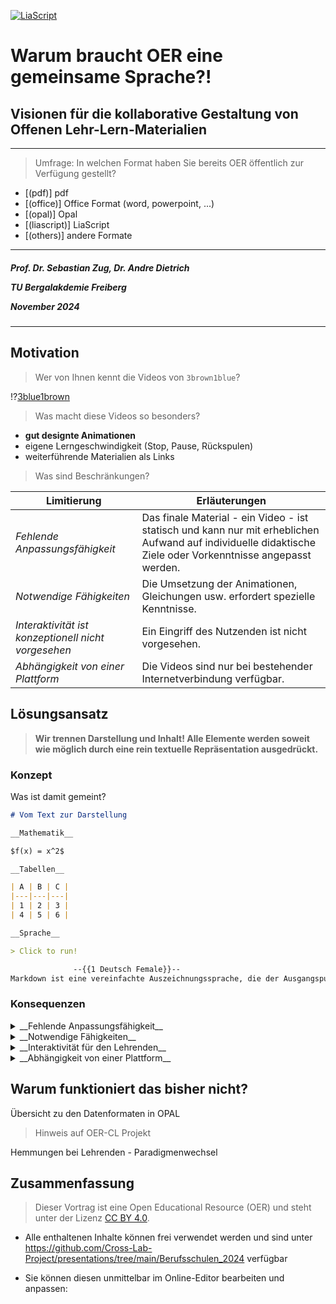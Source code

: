 <!--
author:   Sebastian Zug; André Dietrich

email:    sebastian.zug@informatik.tu-freiberg.de

version:  0.1.1

language: de

narrator: UK English Female

icon:     https://media.aubi-plus.com/institution/thumbnail/3f3de48-technische-universitaet-bergakademie-freiberg-logo.jpg

link:     style.css

import:   https://raw.githubusercontent.com/liaTemplates/ABCjs/main/README.md
          https://raw.githubusercontent.com/liaTemplates/AVR8js/main/README.md
          https://raw.githubusercontent.com/liaTemplates/TextAnalysis/main/README.md
          https://raw.githubusercontent.com/LiaScript/CodeRunner/master/README.md

@runManimAnimation
```text   -manim.cfg
[CLI]
background_color = BLACK
media_dir = .
video_dir = .
images_dir = .
#verbosity = ERROR
#quiet = True
#progress_bar = none 
```
@LIA.eval(`["main.py","manim.cfg"]`, `none`, `manim render --format=gif main.py MyScene -o animation`)
@end


@embed.edit
@embed_(edit,height: 80vh; min-width: 100%; border: 1px black solid,````@0
````)
@end

@embed.edit.style
@embed_(edit,@0,````@1
````)
@end

@embed.preview
@embed_(preview,height: 80vh; min-width: 100%; border: 1px black solid,````@0
````)
@end


@embed.preview.style
@embed_(preview,@0,````@1
````)
@end


@embed
@embed_(none,height: 80vh; min-width: 100%; border: 1px black solid,````@0
````)
@end


@embed.style
@embed_( ,@0,````@1
````)
@end


@embed_
<script run-once modify="false">
let code = `@'2`

code = btoa(unescape(encodeURIComponent(code)))

let embed ="@0"

if (embed=="preview" || embed=="edit") {
  embed += "/"
} else {
  embed = ""
}

'HTML: <iframe loading="lazy" style="@1" src="https://liascript.github.io/LiveEditor/?/embed/code/' + embed + code + '"></iframe>'
</script>
@end

-->

[![LiaScript](https://raw.githubusercontent.com/LiaScript/LiaScript/master/badges/course.svg)](https://liascript.github.io/course/?https://raw.githubusercontent.com/Cross-Lab-Project/presentations/refs/heads/main/TUC_digital_2024/presentation.md)

# Warum braucht OER eine gemeinsame Sprache?!

<h2>Visionen für die kollaborative Gestaltung von Offenen Lehr-Lern-Materialien</h2>

---------------------

> Umfrage: In welchen Format haben Sie bereits OER öffentlich zur Verfügung gestellt?

- [(pdf)] pdf
- [(office)] Office Format (word, powerpoint, ...)
- [(opal)] Opal
- [(liascript)] LiaScript
- [(others)] andere Formate

----------------------

<h5>
<p>Prof. Dr. Sebastian Zug, Dr. Andre Dietrich</p>
<p>TU Bergalakdemie Freiberg</p>
<p>November 2024</p>
</h5>

<div>

---

</div>

## Motivation

> Wer von Ihnen kennt die Videos von `3brown1blue`? 

!?[3blue1brown](https://www.youtube.com/watch?v=r6sGWTCMz2k&t=719s "Video aus der Reihe zu Differentialgleichungen mit 17 Millionen Views")

> Was macht diese Videos so besonders?

- __gut designte Animationen__
- eigene Lerngeschwindigkeit (Stop, Pause, Rückspulen)
- weiterführende Materialien als Links

> Was sind Beschränkungen?

| Limitierung                                         | Erläuterungen                                                                                                                                               |
| --------------------------------------------------- | ----------------------------------------------------------------------------------------------------------------------------------------------------------- |
| _Fehlende Anpassungsfähigkeit_                      | Das finale Material - ein Video - ist statisch und kann nur mit erheblichen Aufwand auf individuelle didaktische Ziele oder Vorkenntnisse angepasst werden. |
| _Notwendige Fähigkeiten_                            | Die Umsetzung der Animationen, Gleichungen usw. erfordert spezielle Kenntnisse.                                                                             |
| _Interaktivität ist konzeptionell nicht vorgesehen_ | Ein Eingriff des Nutzenden ist nicht vorgesehen.                                                                                                            |
| _Abhängigkeit von einer Plattform_                  | Die Videos sind nur bei bestehender Internetverbindung verfügbar.                                                                                           |

## Lösungsansatz

> __Wir trennen Darstellung und Inhalt! Alle Elemente werden soweit wie möglich durch eine rein textuelle Repräsentation ausgedrückt.__

### Konzept

Was ist damit gemeint?

```markdown @embed.style(height: 550px; min-width: 100%; border: 1px black solid)
# Vom Text zur Darstellung

__Mathematik__

$f(x) = x^2$

__Tabellen__

| A | B | C |
|---|---|---|
| 1 | 2 | 3 |
| 4 | 5 | 6 |

__Sprache__

> Click to run!

              --{{1 Deutsch Female}}--
Markdown ist eine vereinfachte Auszeichnungssprache, die der Ausgangspunkt unserer Entwicklung von LiaScript war.
```

### Konsequenzen

<details>

<summary>__Fehlende Anpassungsfähigkeit__ </summary>

Die textuellen Repräsenation eröffnet die Möglichkeit, dass
+ jeder Nutzende Materialien anpassen kann und
+ eine Versionierung der Materialien mit etablierten Tools realisiert werden.

!?[Einbettung Studierender bei der Bearbeitung von Materialien](https://github.com/TUBAF-IfI-LiaScript/.github/assets/10922356/00a24602-dc63-4b9a-894b-80967b914513)

</details>

<details>

<summary>__Notwendige Fähigkeiten__ </summary>

Die textuelle Repräsentation erlaubt den extensiven Einsatz von KIs für die Textgenerierung.

```
Generiere mir eine Animation, die die Multiplikation von zwei Matrizen mit manim im Stil von 3blue1brown zeigt.
```

```python -manim.py
from manim import *

class MyScene(Scene):
    def construct(self):
        # Define the matrices
        matrix_A = MathTex(r"\begin{bmatrix} 1 & 2 \\ 3 & 4 \end{bmatrix}", color=BLUE)
        matrix_B = MathTex(r"\begin{bmatrix} 5 & 6 \\ 7 & 8 \end{bmatrix}", color=GREEN)
        matrix_C = MathTex(r"\begin{bmatrix} 19 & 22 \\ 43 & 50 \end{bmatrix}", color=YELLOW)

        # Position the matrices on the screen
        matrix_A.move_to(LEFT * 3)
        matrix_B.move_to(ORIGIN)
        equals_sign = MathTex("=").next_to(matrix_B, RIGHT)
        matrix_C.next_to(equals_sign, RIGHT)

        # Display matrices and equals sign
        self.play(Write(matrix_A), Write(matrix_B))
        self.play(Write(equals_sign), Write(matrix_C))

        # Highlight the first row and first column
        row_rect = SurroundingRectangle(matrix_A[0][2:4], color=BLUE, buff=0.1)
        col_rect = SurroundingRectangle(matrix_B[0][0:2], color=GREEN, buff=0.1)
        self.play(Create(row_rect), Create(col_rect))

        # Compute the first element of the result (19)
        dot_prod_1 = MathTex("1 \\cdot 5 + 2 \\cdot 7 = 19")
        dot_prod_1.next_to(matrix_A, UP)
        self.play(Write(dot_prod_1))
        self.play(Transform(dot_prod_1, matrix_C[0][2:4].copy()))
        self.play(FadeOut(dot_prod_1))

        # Final pause to view the result
        self.wait(2)
```
@runManimAnimation

</details>

<details>

<summary>__Interaktivität für den Lehrenden__ </summary>

```markdown @embed.style(height: 550px; min-width: 100%; border: 1px black solid)
# Beispiele für Interaktionen

Quiz

Welche der folgenden Matrizenprodukte ist NICHT möglich?

- [( )] Eine 2×3 Matrix multipliziert mit einer 3×2 Matrix
- [(X)] Eine 2×3 Matrix multipliziert mit einer 2×3 Matrix
- [( )] Eine 3×3 Matrix multipliziert mit einer 3×1 Matrix
- [( )] Eine 1×2 Matrix multipliziert mit einer 2×2 Matrix
```

</details>

<details>

<summary>__Abhängigkeit von einer Plattform__ </summary>

Haben wir hier noch ein cooles Video vom Telefon?

</details>

## Warum funktioniert das bisher nicht?

Übersicht zu den Datenformaten in OPAL


> Hinweis auf OER-CL Projekt

Hemmungen bei Lehrenden - Paradigmenwechsel

## Zusammenfassung




> Dieser Vortrag ist eine Open Educational Resource (OER) und steht unter der Lizenz [CC BY 4.0](https://creativecommons.org/licenses/by/4.0/deed.de). 

+ Alle enthaltenen Inhalte können frei verwendet werden und sind unter https://github.com/Cross-Lab-Project/presentations/tree/main/Berufsschulen_2024 verfügbar

+ Sie können diesen unmittelbar im Online-Editor bearbeiten und anpassen: 